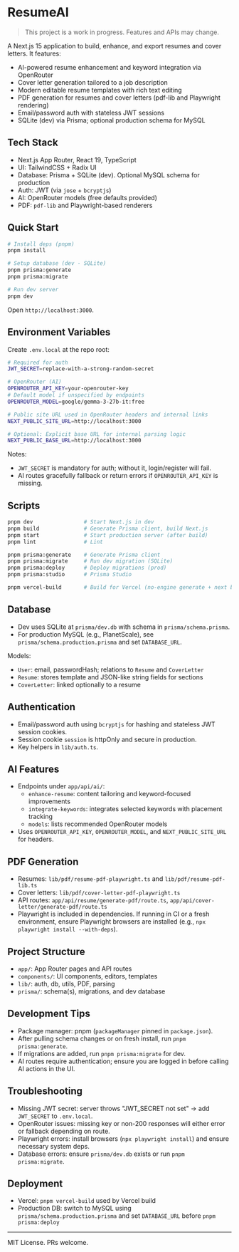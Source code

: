 # ResumeAI

> This project is a work in progress. Features and APIs may change.

A Next.js 15 application to build, enhance, and export resumes and cover letters. It features:

- AI-powered resume enhancement and keyword integration via OpenRouter
- Cover letter generation tailored to a job description
- Modern editable resume templates with rich text editing
- PDF generation for resumes and cover letters (pdf-lib and Playwright rendering)
- Email/password auth with stateless JWT sessions
- SQLite (dev) via Prisma; optional production schema for MySQL

## Tech Stack

- Next.js App Router, React 19, TypeScript
- UI: TailwindCSS + Radix UI
- Database: Prisma + SQLite (dev). Optional MySQL schema for production
- Auth: JWT (via `jose` + `bcryptjs`)
- AI: OpenRouter models (free defaults provided)
- PDF: `pdf-lib` and Playwright-based renderers

## Quick Start

```bash
# Install deps (pnpm)
pnpm install

# Setup database (dev - SQLite)
pnpm prisma:generate
pnpm prisma:migrate

# Run dev server
pnpm dev
```

Open `http://localhost:3000`.

## Environment Variables

Create `.env.local` at the repo root:

```bash
# Required for auth
JWT_SECRET=replace-with-a-strong-random-secret

# OpenRouter (AI)
OPENROUTER_API_KEY=your-openrouter-key
# Default model if unspecified by endpoints
OPENROUTER_MODEL=google/gemma-3-27b-it:free

# Public site URL used in OpenRouter headers and internal links
NEXT_PUBLIC_SITE_URL=http://localhost:3000

# Optional: Explicit base URL for internal parsing logic
NEXT_PUBLIC_BASE_URL=http://localhost:3000
```

Notes:
- `JWT_SECRET` is mandatory for auth; without it, login/register will fail.
- AI routes gracefully fallback or return errors if `OPENROUTER_API_KEY` is missing.

## Scripts

```bash
pnpm dev                # Start Next.js in dev
pnpm build              # Generate Prisma client, build Next.js
pnpm start              # Start production server (after build)
pnpm lint               # Lint

pnpm prisma:generate    # Generate Prisma client
pnpm prisma:migrate     # Run dev migration (SQLite)
pnpm prisma:deploy      # Deploy migrations (prod)
pnpm prisma:studio      # Prisma Studio

pnpm vercel-build       # Build for Vercel (no-engine generate + next build)
```

## Database

- Dev uses SQLite at `prisma/dev.db` with schema in `prisma/schema.prisma`.
- For production MySQL (e.g., PlanetScale), see `prisma/schema.production.prisma` and set `DATABASE_URL`.

Models:
- `User`: email, passwordHash; relations to `Resume` and `CoverLetter`
- `Resume`: stores template and JSON-like string fields for sections
- `CoverLetter`: linked optionally to a resume

## Authentication

- Email/password auth using `bcryptjs` for hashing and stateless JWT session cookies.
- Session cookie `session` is httpOnly and secure in production.
- Key helpers in `lib/auth.ts`.

## AI Features

- Endpoints under `app/api/ai/`:
  - `enhance-resume`: content tailoring and keyword-focused improvements
  - `integrate-keywords`: integrates selected keywords with placement tracking
  - `models`: lists recommended OpenRouter models
- Uses `OPENROUTER_API_KEY`, `OPENROUTER_MODEL`, and `NEXT_PUBLIC_SITE_URL` for headers.

## PDF Generation

- Resumes: `lib/pdf/resume-pdf-playwright.ts` and `lib/pdf/resume-pdf-lib.ts`
- Cover letters: `lib/pdf/cover-letter-pdf-playwright.ts`
- API routes: `app/api/resume/generate-pdf/route.ts`, `app/api/cover-letter/generate-pdf/route.ts`
- Playwright is included in dependencies. If running in CI or a fresh environment, ensure Playwright browsers are installed (e.g., `npx playwright install --with-deps`).

## Project Structure

- `app/`: App Router pages and API routes
- `components/`: UI components, editors, templates
- `lib/`: auth, db, utils, PDF, parsing
- `prisma/`: schema(s), migrations, and dev database

## Development Tips

- Package manager: pnpm (`packageManager` pinned in `package.json`).
- After pulling schema changes or on fresh install, run `pnpm prisma:generate`.
- If migrations are added, run `pnpm prisma:migrate` for dev.
- AI routes require authentication; ensure you are logged in before calling AI actions in the UI.

## Troubleshooting

- Missing JWT secret: server throws "JWT_SECRET not set" → add `JWT_SECRET` to `.env.local`.
- OpenRouter issues: missing key or non-200 responses will either error or fallback depending on route.
- Playwright errors: install browsers (`npx playwright install`) and ensure necessary system deps.
- Database errors: ensure `prisma/dev.db` exists or run `pnpm prisma:migrate`.

## Deployment

- Vercel: `pnpm vercel-build` used by Vercel build
- Production DB: switch to MySQL using `prisma/schema.production.prisma` and set `DATABASE_URL` before `pnpm prisma:deploy`

---

MIT License. PRs welcome.
